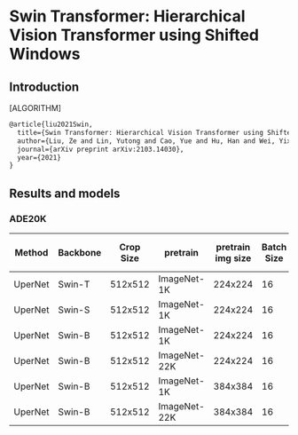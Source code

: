 # Swin Transformer: Hierarchical Vision Transformer using Shifted Windows

## Introduction

[ALGORITHM]

```latex
@article{liu2021Swin,
  title={Swin Transformer: Hierarchical Vision Transformer using Shifted Windows},
  author={Liu, Ze and Lin, Yutong and Cao, Yue and Hu, Han and Wei, Yixuan and Zhang, Zheng and Lin, Stephen and Guo, Baining},
  journal={arXiv preprint arXiv:2103.14030},
  year={2021}
}
```

## Results and models

### ADE20K

| Method | Backbone | Crop Size | pretrain | pretrain img size | Batch Size | Lr schd | Mem (GB) | Inf time (fps) | mIoU  | mIoU(ms+flip) | config | download |
| ------ | -------- | --------- | ---------- | ------- | -------- | --- | --- | -------------- | ----- | ------------: | -------------------------------------------------------------------------------------------------------- | ------------------------------------------------------------------------------------------------------------------------------------------------------------------------------------------------------------------------------------------------------------------------------------------------------------------------------------------------------------ |
| UperNet | Swin-T | 512x512 | ImageNet-1K | 224x224 | 16          | 160000   |         | 21.06              | 44.41 |             | [config](https://github.com/open-mmlab/mmsegmentation/blob/master/configs/swin/upernet_swin_tiny_patch4_window7_512x512_160k_ade20k_pretrain_224x224_1K.py)  | [model](https://download.openmmlab.com/mmsegmentation/v0.5/swin/upernet_swin_tiny_patch4_window7_512x512_160k_ade20k_pretrain_224x224_1K/upernet_swin_tiny_patch4_window7_512x512_160k_ade20k_pretrain_224x224_1K_20210531_112542-f593d559.pth) &#124; [log](https://download.openmmlab.com/mmsegmentation/v0.5/swin/upernet_swin_tiny_patch4_window7_512x512_160k_ade20k_pretrain_224x224_1K/upernet_swin_tiny_patch4_window7_512x512_160k_ade20k_pretrain_224x224_1K_20210531_112542.log.json)     |
| UperNet | Swin-S | 512x512  | ImageNet-1K | 224x224 | 16          | 160000   |         | 14.72              | 47.72 |              | [config](https://github.com/open-mmlab/mmsegmentation/blob/master/configs/swin/upernet_swin_small_patch4_window7_512x512_160k_ade20k_pretrain_224x224_1K.py)  | [model](https://download.openmmlab.com/mmsegmentation/v0.5/swin/upernet_swin_small_patch4_window7_512x512_160k_ade20k_pretrain_224x224_1K/upernet_swin_small_patch4_window7_512x512_160k_ade20k_pretrain_224x224_1K_20210526_192015-c83f509b.pth) &#124; [log](https://download.openmmlab.com/mmsegmentation/v0.5/swin/upernet_swin_small_patch4_window7_512x512_160k_ade20k_pretrain_224x224_1K/upernet_swin_small_patch4_window7_512x512_160k_ade20k_pretrain_224x224_1K_20210526_192015.log.json)     |
| UperNet | Swin-B | 512x512 | ImageNet-1K | 224x224 | 16           | 160000   |         | 12.65              | 47.99 |              | [config](https://github.com/open-mmlab/mmsegmentation/blob/master/configs/swin/upernet_swin_base_patch4_window7_512x512_160k_ade20k_pretrain_224x224_1K.py)  | [model](https://download.openmmlab.com/mmsegmentation/v0.5/swin/upernet_swin_base_patch4_window7_512x512_160k_ade20k_pretrain_224x224_1K/upernet_swin_base_patch4_window7_512x512_160k_ade20k_pretrain_224x224_1K_20210526_192340-b28af47c.pth) &#124; [log](https://download.openmmlab.com/mmsegmentation/v0.5/swin/upernet_swin_base_patch4_window7_512x512_160k_ade20k_pretrain_224x224_1K/upernet_swin_base_patch4_window7_512x512_160k_ade20k_pretrain_224x224_1K_20210526_192340.log.json)     |
| UperNet | Swin-B | 512x512  | ImageNet-22K | 224x224 | 16          | 160000   |         |               | 50.31 |              | [config](https://github.com/open-mmlab/mmsegmentation/blob/master/configs/swin/upernet_swin_base_patch4_window7_512x512_160k_ade20k_pretrain_224x224_22K.py)  | [model](https://download.openmmlab.com/mmsegmentation/v0.5/swin/upernet_swin_base_patch4_window7_512x512_160k_ade20k_pretrain_224x224_22K/upernet_swin_base_patch4_window7_512x512_160k_ade20k_pretrain_224x224_22K_20210526_211650-86b18b78.pth) &#124; [log](https://download.openmmlab.com/mmsegmentation/v0.5/swin/upernet_swin_base_patch4_window7_512x512_160k_ade20k_pretrain_224x224_22K/upernet_swin_base_patch4_window7_512x512_160k_ade20k_pretrain_224x224_22K_20210526_211650.log.json)     |
| UperNet | Swin-B | 512x512  | ImageNet-1K | 384x384 | 16          | 160000   |         | 12.10              | 48.35 |              | [config](https://github.com/open-mmlab/mmsegmentation/blob/master/configs/swin/upernet_swin_base_patch4_window12_512x512_160k_ade20k_pretrain_384x384_1K.py)  | [model](https://download.openmmlab.com/mmsegmentation/v0.5/swin/upernet_swin_base_patch4_window12_512x512_160k_ade20k_pretrain_384x384_1K/upernet_swin_base_patch4_window12_512x512_160k_ade20k_pretrain_384x384_1K_20210531_132020-473ae9c4.pth) &#124; [log](https://download.openmmlab.com/mmsegmentation/v0.5/swin/upernet_swin_base_patch4_window12_512x512_160k_ade20k_pretrain_384x384_1K/upernet_swin_base_patch4_window12_512x512_160k_ade20k_pretrain_384x384_1K_20210531_132020.log.json)     |
| UperNet | Swin-B | 512x512  | ImageNet-22K | 384x384 | 16          | 160000   |         |               | 50.76 |              | [config](https://github.com/open-mmlab/mmsegmentation/blob/master/configs/swin/upernet_swin_base_patch4_window12_512x512_160k_ade20k_pretrain_384x384_22K.py)  | [model](https://download.openmmlab.com/mmsegmentation/v0.5/swin/upernet_swin_base_patch4_window12_512x512_160k_ade20k_pretrain_384x384_22K/upernet_swin_base_patch4_window12_512x512_160k_ade20k_pretrain_384x384_22K_20210531_125459-8210f013.pth) &#124; [log](https://download.openmmlab.com/mmsegmentation/v0.5/swin/upernet_swin_base_patch4_window12_512x512_160k_ade20k_pretrain_384x384_22K/upernet_swin_base_patch4_window12_512x512_160k_ade20k_pretrain_384x384_22K_20210531_125459.log.json)     |
